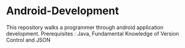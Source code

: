 # Android-Development
This repository walks a programmer through android application development. Prerequisites : Java, Fundamental Knowledge of Version Control and JSON 
